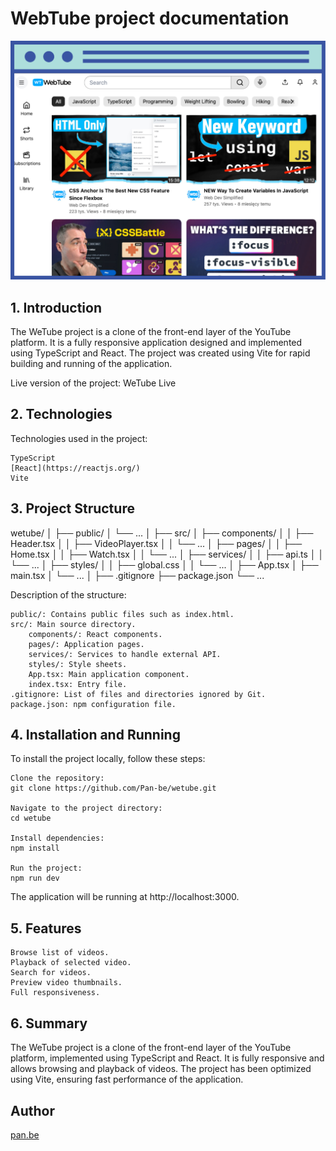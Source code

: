 # WebTube project documentation

<img src="img/printscreen.png" >

## 1. Introduction

The WeTube project is a clone of the front-end layer of the YouTube platform. It is a fully responsive application designed and implemented using TypeScript and React. The project was created using Vite for rapid building and running of the application.

Live version of the project: WeTube Live
## 2. Technologies

Technologies used in the project:

    TypeScript
    [React](https://reactjs.org/)
    Vite

## 3. Project Structure

wetube/
│
├── public/
│   └── ...
│
├── src/
│   ├── components/
│   │   ├── Header.tsx
│   │   ├── VideoPlayer.tsx
│   │   └── ...
│   ├── pages/
│   │   ├── Home.tsx
│   │   ├── Watch.tsx
│   │   └── ...
│   ├── services/
│   │   ├── api.ts
│   │   └── ...
│   ├── styles/
│   │   ├── global.css
│   │   └── ...
│   ├── App.tsx
│   ├── main.tsx
│   └── ...
│
├── .gitignore
├── package.json
└── ...

Description of the structure:

    public/: Contains public files such as index.html.
    src/: Main source directory.
        components/: React components.
        pages/: Application pages.
        services/: Services to handle external API.
        styles/: Style sheets.
        App.tsx: Main application component.
        index.tsx: Entry file.
    .gitignore: List of files and directories ignored by Git.
    package.json: npm configuration file.

## 4. Installation and Running

To install the project locally, follow these steps:

    Clone the repository:
    git clone https://github.com/Pan-be/wetube.git

    Navigate to the project directory:
    cd wetube

    Install dependencies:
    npm install
   
    Run the project:
    npm run dev
The application will be running at http://localhost:3000.

## 5. Features

    Browse list of videos.
    Playback of selected video.
    Search for videos.
    Preview video thumbnails.
    Full responsiveness.

## 6. Summary

The WeTube project is a clone of the front-end layer of the YouTube platform, implemented using TypeScript and React. It is fully responsive and allows browsing and playback of videos. The project has been optimized using Vite, ensuring fast performance of the application.
   
## Author

[pan.be](https://business-card-pan-be.netlify.app)
